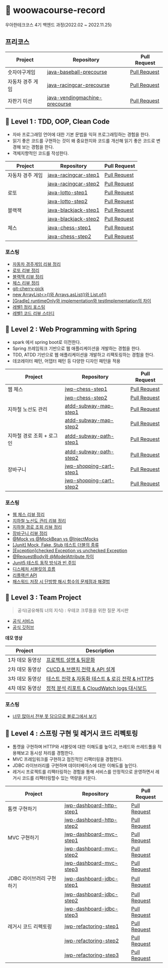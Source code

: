 # 🚀 woowacourse-record
우아한테크코스 4기 백엔드 과정(2022.02 ~ 2022.11.25)

## 프리코스

|Project|Repository|Pull Request|
|-|---|---|
|숫자야구게임|[java-baseball-precourse](https://github.com/Gyuchool/java-baseball-precourse/tree/giron)|[Pull Request](https://github.com/woowacourse/java-baseball-precourse/pull/388)|
|자동차 경주 게임|[java-racingcar-precourse](https://github.com/Gyuchool/java-racingcar-precourse/tree/giron)|[Pull Request](https://github.com/woowacourse/java-racingcar-precourse/pull/370)|
|자판기 미션|[java-vendingmachine-precourse](https://github.com/Gyuchool/java-vendingmachine-precourse/tree/giron)|[Pull Request](https://github.com/woowacourse/java-vendingmachine-precourse/pull/124)|

## 🥚 Level 1 : TDD, OOP, Clean Code

- 자바 프로그래밍 언어에 대한 기본 문법을 익혀 프로그래밍하는 경험을 한다.
- 읽기 좋은 코드를 구현하는 것이 왜 중요한지와 코드를 개선해 읽기 좋은 코드로 변경해 보는 경험을 한다.
- 객체지향적인 코드를 작성한다.

|Project|Repository|Pull Request|
|-|---|---|
|자동차 경주 게임|[java-racingcar-step1](https://github.com/Gyuchool/java-racingcar/tree/step1)|[Pull Request](https://github.com/woowacourse/java-racingcar/pull/317)
||[java-racingcar-step2](https://github.com/Gyuchool/java-racingcar/tree/step2)|[Pull Request](https://github.com/woowacourse/java-racingcar/pull/362)|
|로또|[java-lotto-step1](https://github.com/Gyuchool/java-lotto/tree/step1)|[Pull Request](https://github.com/woowacourse/java-lotto/pull/334)
||[java-lotto-step2](https://github.com/Gyuchool/java-lotto/tree/step2)|[Pull Request](https://github.com/woowacourse/java-lotto/pull/444)|
|블랙잭|[java-blackjack-step1](https://github.com/Gyuchool/java-blackjack/tree/step1)|[Pull Request](https://github.com/woowacourse/java-blackjack/pull/226)
||[java-blackjack-step2](https://github.com/Gyuchool/java-blackjack/tree/step2)|[Pull Request](https://github.com/woowacourse/java-blackjack/pull/328)|
|체스|[java-chess-step1](https://github.com/Gyuchool/java-chess/tree/step1)|[Pull Request](https://github.com/woowacourse/java-chess/pull/295)
||[java-chess-step2](https://github.com/Gyuchool/java-chess/tree/step2)|[Pull Request](https://github.com/woowacourse/java-chess/pull/357)|

### 포스팅
- [자동차 경주게임 리뷰 정리](https://giron.tistory.com/95)
- [로또 리뷰 정리](https://giron.tistory.com/97)
- [블랙잭 리뷰 정리](https://giron.tistory.com/99)
- [체스 리뷰 정리](https://giron.tistory.com/102)
- [git-cherry-pick](https://giron.tistory.com/96)
- [new ArrayList<>()와 Arrays.asList()와 List.of()](https://giron.tistory.com/98)
- [[Gradle] runtimeOnly와 implementation와 testImplementation의 차이](https://giron.tistory.com/101)
- [레벨1 정리 포스팅](https://giron.tistory.com/103)
- [레벨1 코드 리뷰 스터디](https://github.com/woowacourse-study/2022-back-end-code-review-study)


## 🐣 Level 2 : Web Programming with Spring
- spark 에서 spring boot로 이전한다.
- Spring 프레임워크 기반으로 웹 애플리케이션을 개발하는 경험을 한다.
- TDD, ATDD 기반으로 웹 애플리케이션을 개발하고 리팩토링하는 경험을 한다.
- 데코레이터 패턴, 어뎁터 패턴 등 다양한 디자인 패턴을 적용

|Project|Repository|Pull Request|
|-|---|---|
|웹 체스|[jwp-chess-step1](https://github.com/Gyuchool/jwp-chess/tree/step1)|[Pull Request](https://github.com/woowacourse/jwp-chess/pull/402)|
||[jwp-chess-step2](https://github.com/Gyuchool/jwp-chess/tree/step2)|[Pull Request](https://github.com/woowacourse/jwp-chess/pull/467)|
|지하철 노선도 관리|[atdd-subway-map-step1](https://github.com/Gyuchool/atdd-subway-map/tree/step1)|[Pull Request](https://github.com/woowacourse/atdd-subway-map/pull/191)|
||[atdd-subway-map-step2](https://github.com/Gyuchool/atdd-subway-map/tree/step2)|[Pull Request](https://github.com/woowacourse/atdd-subway-map/pull/277)|
|지하철 경로 조회 + 로그인|[atdd-subway-path-step1](https://github.com/Gyuchool/atdd-subway-path/tree/step1)|[Pull Request](https://github.com/woowacourse/atdd-subway-path/pull/181)|
||[atdd-subway-path-step2](https://github.com/Gyuchool/atdd-subway-path/tree/step2)|[Pull Request](https://github.com/woowacourse/atdd-subway-path/pull/287)|
|장바구니|[jwp-shopping-cart-step1](https://github.com/Gyuchool/jwp-shopping-cart/tree/step1)|[Pull Request](https://github.com/woowacourse/jwp-shopping-cart/pull/73)|
||[jwp-shopping-cart-step2](https://github.com/Gyuchool/jwp-shopping-cart/tree/step2)|[Pull Request](https://github.com/woowacourse/jwp-shopping-cart/pull/129)|

### 포스팅

- [웹 체스 리뷰 정리](https://giron.tistory.com/108)
- [지하철 노선도 관리 리뷰 정리](https://giron.tistory.com/110)
- [지하철 경로 조회 리뷰 정리](https://giron.tistory.com/114)
- [장바구니 리뷰 정리](https://giron.tistory.com/122)
- [@Mock vs @MockBean vs @InjectMocks](https://giron.tistory.com/115)
- [[Junit] Mock, Fake, Stub 테스트 더블의 종류](https://giron.tistory.com/104)
- [[Exception]checked Exception vs unchecked Exception](https://giron.tistory.com/105)
- [@RequestBody와 @ModelAttribute 차이](https://giron.tistory.com/106)
- [Junit5 테스트 동작 방식과 빈 주입](https://giron.tistory.com/109)
- [디스페처 서블릿의 흐름](https://giron.tistory.com/111)
- [리플랙션 API](https://giron.tistory.com/112)
- [패스워드 저장 시 단방향 해시 함수의 문제점과 해결법](https://giron.tistory.com/118)


## 🐥 Level 3 : Team Project

> 공식(공유해줘 너의 지식) : 우테코 크루들을 위한 질문 게시판
- [공식 서비스](https://gongseek.site/)
- [공식 깃허브](https://github.com/woowacourse-teams/2022-gong-seek)

__데모 영상__

|Project|Description|
|-|---|
|1차 데모 동영상|[프로젝트 설명 & 팀문화](https://www.youtube.com/watch?v=REILvP6YXy4)|
|2차 데모 동영상|[CI/CD & 브랜치 전략 & API 설계](https://www.youtube.com/watch?v=6fya54RMtzA)|
|3차 데모 동영상|[테스트 전략 & 자동화 테스트 & 로깅 전략 & HTTPS](https://www.youtube.com/watch?v=ZA48GkZuEYY)|
|4차 데모 동영상|[정적 분석 리포트 & CloudWatch logs 대시보드](https://www.youtube.com/watch?v=QtfPt4WTAKk)|

### 포스팅

- [너무 많아서 전부 못 담으므로 블로그에서 보기](https://giron.tistory.com/)


## 🐔 Level 4 : 스프링 구현 및 레거시 코드 리펙토링

- 톰캣을 구현하며 HTTP와 서블릿에 대한 이해도를 높이고, 쓰레드와 쓰레드풀을 적용해보고 동시성 처리를 경험한다.
- MVC 프레임워크를 구현하고 점진적인 리팩터링을 경험한다.
- JDBC 라이브러리를 구현하며 데이터베이스에 대한 이해도를 높인다.
- 레거시 프로젝트를 리팩터링하는 경험을 통해 서비스를 안정적으로 운영하면서 레거시 코드를 리팩터링할수 있는 역량을 키운다.


|Project|Repository|Pull Request|
|-|---|---|
|톰캣 구현하기|[jwp-dashboard-http-step1](https://github.com/Gyuchool/jwp-dashboard-http/tree/step1)|[Pull Request](https://github.com/woowacourse/jwp-dashboard-http/pull/174)|
||[jwp-dashboard-http-step2](https://github.com/Gyuchool/jwp-dashboard-http/tree/step2)|[Pull Request](https://github.com/woowacourse/jwp-dashboard-http/pull/236)|
|MVC 구현하기|[jwp-dashboard-mvc-step1](https://github.com/Gyuchool/atdd-subway-map/tree/step1)|[Pull Request](https://github.com/woowacourse/jwp-dashboard-mvc/pull/118)|
||[jwp-dashboard-mvc-step2](https://github.com/Gyuchool/atdd-subway-map/tree/step2)|[Pull Request](https://github.com/woowacourse/jwp-dashboard-mvc/pull/237)|
||[jwp-dashboard-mvc-step3](https://github.com/Gyuchool/atdd-subway-map/tree/step3)|[Pull Request](https://github.com/woowacourse/jwp-dashboard-mvc/pull/290)|
|JDBC 라이브러리 구현하기|[jwp-dashboard-jdbc-step1](https://github.com/Gyuchool/jwp-dashboard-jdbc/tree/step1)|[Pull Request](https://github.com/woowacourse/jwp-dashboard-jdbc/pull/75)|
||[jwp-dashboard-jdbc-step2](https://github.com/Gyuchool/jwp-dashboard-jdbc/tree/step2)|[Pull Request](https://github.com/woowacourse/jwp-dashboard-jdbc/pull/136)|
||[jwp-dashboard-jdbc-step3](https://github.com/Gyuchool/jwp-dashboard-jdbc/tree/step3)|[Pull Request](https://github.com/woowacourse/jwp-dashboard-jdbc/pull/189)|
|레거시 코드 리펙토링|[jwp-refactoring-step1](https://github.com/Gyuchool/jwp-refactoring/tree/step1)|[Pull Request](https://github.com/woowacourse/jwp-refactoring/pull/265)|
||[jwp-refactoring-step2](https://github.com/Gyuchool/jwp-refactoring/tree/step2)|[Pull Request](https://github.com/woowacourse/jwp-refactoring/pull/326)|
||[jwp-refactoring-step3](https://github.com/Gyuchool/jwp-refactoring/tree/step3)|[Pull Request](https://github.com/woowacourse/jwp-refactoring/pull/434)|


